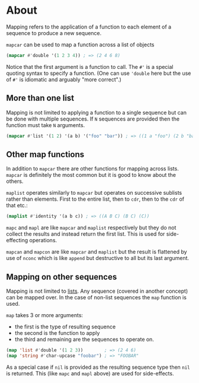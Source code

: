 # About

Mapping refers to the application of a function to each element of a sequence to produce a new sequence.

`mapcar` can be used to map a function across a list of objects

```lisp
(mapcar #'double '(1 2 3 4)) ; => (2 4 6 8)
```

Notice that the first argument is a function to call. 
The `#'` is a special quoting syntax to specify a function.
(One can use `'double` here but the use of `#'` is idiomatic and arguably "more correct".)

## More than one list

Mapping is not limited to applying a function to a single sequence but can be done with multiple sequences.
If `N` sequences are provided then the function must take `N` arguments.

```lisp
(mapcar #'list '(1 2) '(a b) '("foo" "bar")) ; => ((1 a "foo") (2 b "bar"))
```

## Other map functions

In addition to `mapcar` there are other functions for mapping across lists.
`mapcar` is definitely the most common but it is good to know about the others.

`maplist` operates similarly to `mapcar` but operates on successive sublists rather than elements.
First to the entire list, then to `cdr`, then to the `cdr` of that etc.:

```lisp
(maplist #'identity '(a b c)) ; => ((A B C) (B C) (C))
```

`mapc` and `mapl` are like `mapcar` and `maplist` respectively but they do not collect the results and instead return the first list.
This is used for side-effecting operations.

`mapcan` and `mapcon` are like `mapcar` and `maplist` but the result is flattened by use of `nconc` which is like `append` but destructive to all but its last argument.

## Mapping on other sequences

Mapping is not limited to [lists][concept-lists]. Any sequence (covered in another concept) can be mapped over.
In the case of non-list sequences the `map` function is used.

`map` takes 3 or more arguments:
- the first is the type of resulting sequence
- the second is the function to apply
- the third and remaining are the sequences to operate on.

```lisp
(map 'list #'double '(1 2 3))        ; => (2 4 6)
(map 'string #'char-upcase "foobar") ; => "FOOBAR"
```

As a special case if `nil` is provided as the resulting sequence type then `nil` is returned.
This (like `mapc` and `mapl` above) are used for side-effects.

[concept-lists]: /tracks/common-lisp/concepts/lists
